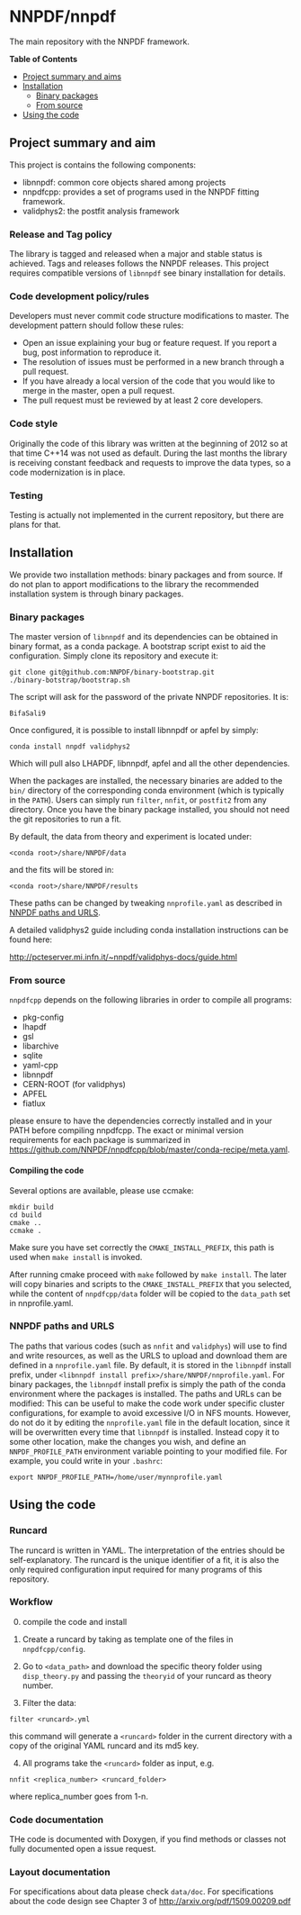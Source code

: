 # NNPDF/nnpdf 
The main repository with the NNPDF framework. 

**Table of Contents**
  * [Project summary and aims](#project-summary-and-aims)
  * [Installation](#installation)
    * [Binary packages](#binary-packages)
    * [From source](#from-source)    
  * [Using the code](#using-the-code)
 
## Project summary and aim

This project is contains the following components:
- libnnpdf: common core objects shared among projects
- nnpdfcpp: provides a set of programs used in the NNPDF fitting framework. 
- validphys2: the postfit analysis framework

### Release and Tag policy

The library is tagged and released when a major and stable status is achieved. 
Tags and releases follows the NNPDF releases. This project requires compatible versions of `libnnpdf` see binary installation for details.

### Code development policy/rules

Developers must never commit code structure modifications to master. The development pattern should follow these rules:
- Open an issue explaining your bug or feature request. If you report a bug, post information to reproduce it.
- The resolution of issues must be performed in a new branch through a pull request.
- If you have already a local version of the code that you would like to merge in the master, open a pull request.
- The pull request must be reviewed by at least 2 core developers.

### Code style

Originally the code of this library was written at the beginning of 2012 so at that time C++14 was not used as default. 
During the last months the library is receiving constant feedback and requests to improve the data types, so a code modernization is in place.

### Testing

Testing is actually not implemented in the current repository, but there are plans for that.


## Installation

We provide two installation methods: binary packages and from source.
If do not plan to apport modifications to the library the recommended installation system is through binary packages.

### Binary packages

The master version of `libnnpdf` and its dependencies can be obtained in binary format, as a conda package. A bootstrap script exist to aid the configuration. Simply clone its repository and execute it:
```Shell
git clone git@github.com:NNPDF/binary-bootstrap.git
./binary-botstrap/bootstrap.sh
```
The script will ask for the password of the private NNPDF repositories. It is:
```
BifaSali9
```
Once configured, it is possible to install libnnpdf or apfel by simply:
```Shell
conda install nnpdf validphys2
```

Which will pull also LHAPDF, libnnpdf, apfel and all the other dependencies.

When the packages are installed, the necessary binaries are added to
the `bin/` directory of the corresponding conda environment (which is
typically in the `PATH`). Users can simply run `filter`, `nnfit`, or
`postfit2` from any directory. Once you have the binary package
installed, you should not need the git repositories to run a fit.

By default, the data from theory and experiment is located under:
```
<conda root>/share/NNPDF/data
```

and the fits will be stored in:
```
<conda root>/share/NNPDF/results
```

These paths can be changed by tweaking `nnprofile.yaml` as
described in [NNPDF paths and URLS](#nnpdf-paths-and-urls).

A detailed validphys2 guide including conda installation instructions can be found here:

http://pcteserver.mi.infn.it/~nnpdf/validphys-docs/guide.html

### From source

`nnpdfcpp` depends on the following libraries in order to compile all programs:

- pkg-config
- lhapdf
- gsl
- libarchive
- sqlite
- yaml-cpp
- libnnpdf
- CERN-ROOT (for validphys)
- APFEL
- fiatlux

please ensure to have the dependencies correctly installed and in your PATH before compiling nnpdfcpp.
The exact or minimal version requirements for each package is summarized in https://github.com/NNPDF/nnpdfcpp/blob/master/conda-recipe/meta.yaml.

#### Compiling the code

Several options are available, please use ccmake:
```Shell
mkdir build
cd build
cmake ..
ccmake .
```
Make sure you have set correctly the `CMAKE_INSTALL_PREFIX`, this path is used when `make install` is invoked.

After running cmake proceed with `make` followed by `make install`. The later will copy binaries and scripts to the `CMAKE_INSTALL_PREFIX` that you selected, while the content of `nnpdfcpp/data` folder will be copied to the `data_path` set in nnprofile.yaml.

### NNPDF paths and URLS

The paths that various codes (such as `nnfit` and `validphys`) will
use to find and write resources, as well as the URLS to upload and
download them are defined in a `nnprofile.yaml` file. By default, it
is stored in the `libnnpdf` install prefix, under `<libnnpdf install
prefix>/share/NNPDF/nnprofile.yaml`. For binary packages, the
`libnnpdf` install prefix is simply the path of the conda environment
where the packages is installed.
The paths and URLs can be
modified: This can be useful to make the code work under specific
cluster configurations, for example to avoid excessive I/O in NFS
mounts. However, do not do it by editing the `nnprofile.yaml` file in the
default location, since it will be overwritten every time that
`libnnpdf` is installed. 
Instead copy it to some other location, make
the changes you wish, and define an `NNPDF_PROFILE_PATH` environment
variable pointing to your modified file. For example, you could write
in your `.bashrc`:
```shell
export NNPDF_PROFILE_PATH=/home/user/mynnprofile.yaml
```

## Using the code

### Runcard

The runcard is written in YAML. The interpretation of the entries should be self-explanatory. The runcard is the unique identifier of a fit, it is also the only required configuration input required for many programs of this repository.

### Workflow

0. compile the code and install

1. Create a runcard by taking as template one of the files in `nnpdfcpp/config`.

2. Go to `<data_path>` and download the specific theory folder using `disp_theory.py` and passing the `theoryid` of your runcard as theory number.

3. Filter the data:
```Shell
filter <runcard>.yml
```
this command will generate a `<runcard>` folder in the current directory with a copy of the original YAML runcard and its md5 key.

4. All programs take the `<runcard>` folder as input, e.g.
```Shell
nnfit <replica_number> <runcard_folder>
```
where replica_number goes from 1-n.

### Code documentation

THe code is documented with Doxygen, if you find methods or classes not fully documented open a issue request.

### Layout documentation

For specifications about data please check `data/doc`.
For specifications about the code design see Chapter 3 of http://arxiv.org/pdf/1509.00209.pdf
